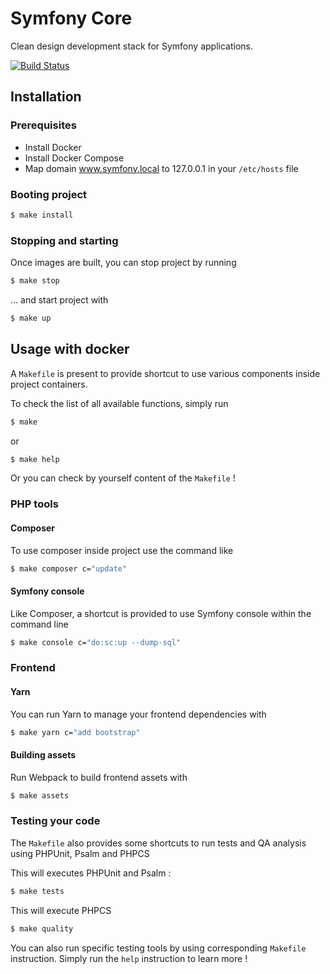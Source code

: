# Symfony Core

Clean design development stack for Symfony applications.

[![Build Status](https://app.travis-ci.com/maitre-hibou/symfony_core.svg?branch=master)](https://app.travis-ci.com/maitre-hibou/symfony_core)

## Installation

### Prerequisites

- Install Docker
- Install Docker Compose
- Map domain www.symfony.local to 127.0.0.1 in your `/etc/hosts` file

### Booting project

```bash
$ make install
```

### Stopping and starting

Once images are built, you can stop project by running

```bash
$ make stop
```

... and start project with

```bash
$ make up
```

## Usage with docker

A `Makefile` is present to provide shortcut to use various components inside project containers.

To check the list of all available functions, simply run

```bash
$ make
```
or
```bash
$ make help
```

Or you can check by yourself content of the `Makefile` !

### PHP tools

#### Composer

To use composer inside project use the command like

```bash
$ make composer c="update"
```

#### Symfony console

Like Composer, a shortcut is provided to use Symfony console within the command line

```bash
$ make console c="do:sc:up --dump-sql"
```

### Frontend

#### Yarn

You can run Yarn to manage your frontend dependencies with

```bash
$ make yarn c="add bootstrap"
```

#### Building assets

Run Webpack to build frontend assets with

```bash
$ make assets
```

### Testing your code

The `Makefile` also provides some shortcuts to run tests and QA analysis using PHPUnit, Psalm and PHPCS

This will executes PHPUnit and Psalm :

```bash
$ make tests
```

This will execute PHPCS

```bash
$ make quality
```

You can also run specific testing tools by using corresponding `Makefile` instruction. Simply run the `help` instruction to learn more !
